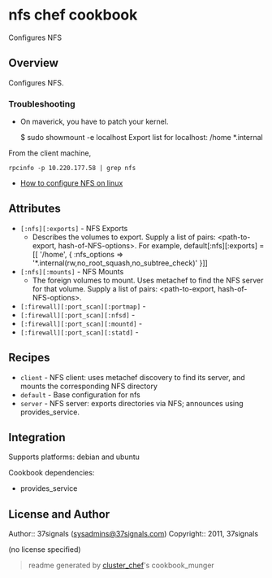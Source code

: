 # nfs chef cookbook

Configures NFS

## Overview

Configures NFS.

### Troubleshooting


* On maverick, you have to patch your kernel.

    $ sudo showmount -e localhost
    Export list for localhost:
    /home *.internal


From the client machine, 

    rpcinfo -p 10.220.177.58 | grep nfs

* [How to configure NFS on linux](http://how-to.linuxcareer.com/how-to-configure-nfs-on-linux)

## Attributes

* `[:nfs][:exports]`                  - NFS Exports
  - Describes the volumes to export. Supply a list of pairs: <path-to-export, hash-of-NFS-options>. For example, 
     default[:nfs][:exports] = [[ '/home', { :nfs_options => '*.internal(rw,no_root_squash,no_subtree_check)' }]]
* `[:nfs][:mounts]`                   - NFS Mounts
  - The foreign volumes to mount. Uses metachef to find the NFS server for that volume. Supply a list of pairs: <path-to-export, hash-of-NFS-options>.
* `[:firewall][:port_scan][:portmap]` - 
* `[:firewall][:port_scan][:nfsd]`    - 
* `[:firewall][:port_scan][:mountd]`  - 
* `[:firewall][:port_scan][:statd]`   - 

## Recipes 

* `client`                   - NFS client: uses metachef discovery to find its server, and mounts the corresponding NFS directory
* `default`                  - Base configuration for nfs
* `server`                   - NFS server: exports directories via NFS; announces using provides_service.
## Integration

Supports platforms: debian and ubuntu

Cookbook dependencies:
* provides_service


## License and Author

Author::                37signals (<sysadmins@37signals.com>)
Copyright::             2011, 37signals

(no license specified)

> readme generated by [cluster_chef](http://github.com/infochimps/cluster_chef)'s cookbook_munger
